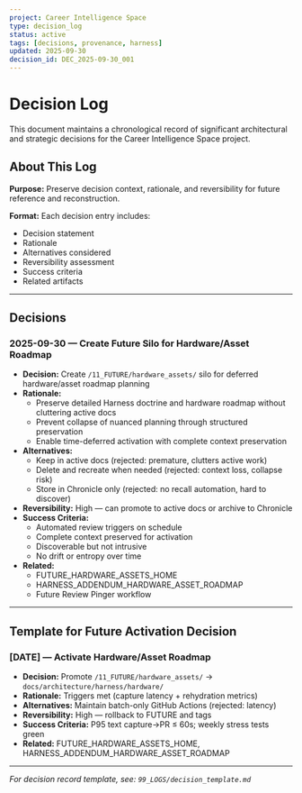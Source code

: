 ```yaml
---
project: Career Intelligence Space
type: decision_log
status: active
tags: [decisions, provenance, harness]
updated: 2025-09-30
decision_id: DEC_2025-09-30_001
---
```


# Decision Log

This document maintains a chronological record of significant architectural and strategic decisions for the Career Intelligence Space project.

## About This Log

**Purpose:** Preserve decision context, rationale, and reversibility for future reference and reconstruction.

**Format:** Each decision entry includes:
- Decision statement
- Rationale
- Alternatives considered
- Reversibility assessment
- Success criteria
- Related artifacts

---

## Decisions

### 2025-09-30 — Create Future Silo for Hardware/Asset Roadmap

- **Decision:** Create `/11_FUTURE/hardware_assets/` silo for deferred hardware/asset roadmap planning
- **Rationale:** 
  - Preserve detailed Harness doctrine and hardware roadmap without cluttering active docs
  - Prevent collapse of nuanced planning through structured preservation
  - Enable time-deferred activation with complete context preservation
- **Alternatives:**
  - Keep in active docs (rejected: premature, clutters active work)
  - Delete and recreate when needed (rejected: context loss, collapse risk)
  - Store in Chronicle only (rejected: no recall automation, hard to discover)
- **Reversibility:** High — can promote to active docs or archive to Chronicle
- **Success Criteria:**
  - Automated review triggers on schedule
  - Complete context preserved for activation
  - Discoverable but not intrusive
  - No drift or entropy over time
- **Related:** 
  - FUTURE_HARDWARE_ASSETS_HOME
  - HARNESS_ADDENDUM_HARDWARE_ASSET_ROADMAP
  - Future Review Pinger workflow

---

## Template for Future Activation Decision

### [DATE] — Activate Hardware/Asset Roadmap

- **Decision:** Promote `/11_FUTURE/hardware_assets/` → `docs/architecture/harness/hardware/`
- **Rationale:** Triggers met (capture latency + rehydration metrics)
- **Alternatives:** Maintain batch-only GitHub Actions (rejected: latency)
- **Reversibility:** High — rollback to FUTURE and tags
- **Success Criteria:** P95 text capture→PR ≤ 60s; weekly stress tests green
- **Related:** FUTURE_HARDWARE_ASSETS_HOME, HARNESS_ADDENDUM_HARDWARE_ASSET_ROADMAP

---

*For decision record template, see: `99_LOGS/decision_template.md`*

